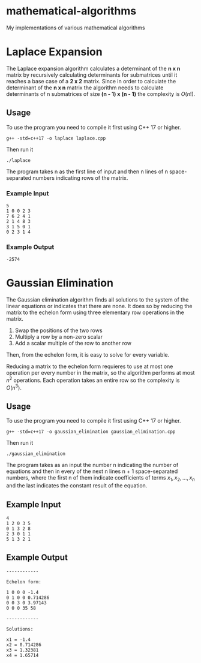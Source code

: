 # mathematical-algorithms
My implementations of various mathematical algorithms

# Laplace Expansion

The Laplace expansion algorithm calculates a determinant of the __n x n__ matrix by recursively calculating determinants for submatrices until it reaches a base case of a __2 x 2__ matrix.
Since in order to calculate the determinant of the __n x n__ matrix the algorithm needs to calculate determinants of n submatrices of size __(n - 1) x (n - 1)__ the complexity is $O(n!)$.

## Usage

To use the program you need to compile it first using C++ 17 or higher.
```
g++ -std=c++17 -o laplace laplace.cpp
```
Then run it

```
./laplace
```

The program takes n as the first line of input and then n lines of n space-separated numbers indicating rows of the matrix.

### Example Input

```
5
1 0 0 2 3
7 6 2 4 1
2 1 4 8 3
3 1 5 0 1
0 2 3 1 4
```

### Example Output

```
-2574
```

# Gaussian Elimination

The Gaussian elimination algorithm finds all solutions to the system of the linear equations or indicates that there are none.
It does so by reducing the matrix to the echelon form using three elementary row operations in the matrix.
1. Swap the positions of the two rows
2. Multiply a row by a non-zero scalar
3. Add a scalar multiple of the row to another row

Then, from the echelon form, it is easy to solve for every variable.

Reducing a matrix to the echelon form requieres to use at most one operation per every number in the matrix, so the algorithm performs at most $n^2$ operations. Each operation takes an entire row so the complexity is $O(n^3)$.

## Usage

To use the program you need to compile it first using C++ 17 or higher.
```
g++ -std=c++17 -o gaussian_elimination gaussian_elimination.cpp
```
Then run it

```
./gaussian_elimination
```

The program takes as an input the number n indicating the number of equations and then in every of the next n lines n + 1 space-separated numbers, where the first n of them indicate coefficients of terms $x_1, x_2, ... , x_n$ and the last indicates the constant result of the equation.

## Example Input

```
4
1 2 0 3 5
0 1 3 2 8
2 3 0 1 1
5 1 3 2 1
```

## Example Output

```
------------

Echelon form: 

1 0 0 0 -1.4 
0 1 0 0 0.714286 
0 0 3 0 3.97143 
0 0 0 35 58 

------------

Solutions: 

x1 = -1.4
x2 = 0.714286
x3 = 1.32381
x4 = 1.65714
```
